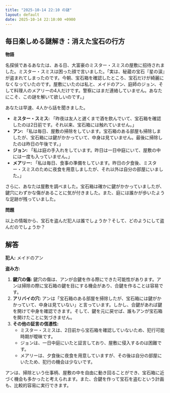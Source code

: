```yaml
---
title: "2025-10-14 22:10 の謎"
layout: default
date: 2025-10-14 22:10:00 +0900
---
```

## 毎日楽しめる謎解き：消えた宝石の行方

**物語**

名探偵であるあなたは、ある日、大富豪のミスター・スミスの屋敷に招待されました。ミスター・スミスは困った顔で言いました。「実は、秘蔵の宝石『星の涙』が盗まれてしまったのです。今朝、宝石箱を確認したところ、宝石だけが綺麗になくなっていたのです。屋敷にいたのは私と、メイドのアン、庭師のジョン、そして料理人のメアリーの4人だけです。警察にはまだ連絡していません。あなたにこそ、この謎を解いて欲しいのです。」

あなたは早速、4人から話を聞きました。

*   **ミスター・スミス:** 「昨夜は友人と遅くまで酒を飲んでいて、宝石箱を確認したのは2日前です。それ以来、宝石箱には触れていません。」
*   **アン:** 「私は毎日、屋敷の掃除をしています。宝石箱のある部屋も掃除しましたが、宝石箱には鍵がかかっていて、中身は見ていません。最後に掃除したのは昨日の午後です。」
*   **ジョン:** 「私は庭の手入れをしています。昨日は一日中庭にいて、屋敷の中には一度も入っていません。」
*   **メアリー:** 「私は毎日、食事の準備をしています。昨日の夕食後、ミスター・スミスのために夜食を用意しましたが、それ以外は自分の部屋にいました。」

さらに、あなたは屋敷を調べました。宝石箱は確かに鍵がかかっていましたが、鍵穴にわずかな傷があることに気が付きました。また、庭には誰かが歩いたような足跡が残っていました。

**問題**

以上の情報から、宝石を盗んだ犯人は誰でしょうか？そして、どのようにして盗んだのでしょうか？

## 解答

**犯人:** メイドのアン

**盗み方:**

1.  **鍵穴の傷:** 鍵穴の傷は、アンが合鍵を作る際にできた可能性があります。アンは掃除の際に宝石箱の鍵を目にする機会があり、合鍵を作ることは容易です。
2.  **アリバイの穴:** アンは「宝石箱のある部屋を掃除したが、宝石箱には鍵がかかっていて、中身は見ていない」と言っています。しかし、合鍵があれば鍵を開けて中身を確認できます。そして、鍵を元に戻せば、誰もアンが宝石箱を開けたことに気づきません。
3.  **その他の証言の信憑性:**
    *   ミスター・スミスは、2日前から宝石箱を確認していないため、犯行可能時期が曖昧です。
    *   ジョンは、一日中庭にいたと証言しており、屋敷に侵入するのは困難です。
    *   メアリーは、夕食後に夜食を用意していますが、その後は自分の部屋にいたため、犯行の機会は少ないです。

アンは、掃除という仕事柄、屋敷の中を自由に動き回ることができ、宝石箱に近づく機会も多かったと考えられます。また、合鍵を作って宝石を盗むという計画も、比較的容易に実行できます。
